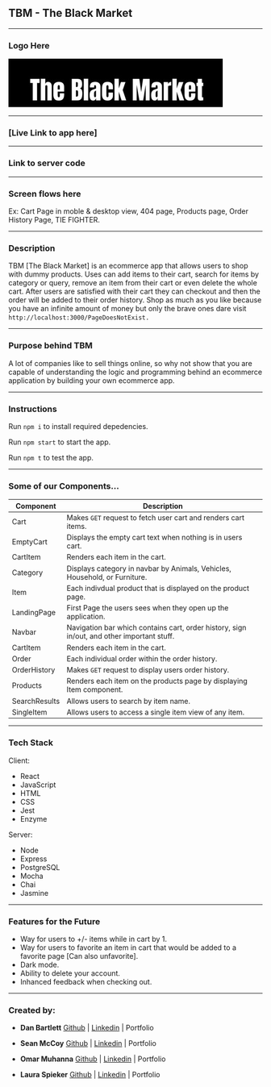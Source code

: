 

## TBM - The Black Market

-------------------------------------------------------------------------------------------------------------------

### Logo Here

![testing image](/public/img/logo.jpeg?raw=true "Title")



-------------------------------------------------------------------------------------------------------------------

### [Live Link to app here]

-------------------------------------------------------------------------------------------------------------------

### Link to server code

-------------------------------------------------------------------------------------------------------------------



### Screen flows here

Ex: Cart Page in moble & desktop view, 404 page, Products page, Order History Page, TIE FIGHTER.

-------------------------------------------------------------------------------------------------------------------


### Description

TBM [The Black Market] is an ecommerce app that allows users to shop with dummy products. Uses can add items to their cart, search for items by category or query, remove an item from their cart or even delete the whole cart. After users are satisfied with their cart they can checkout and then the order will be added to their order history. Shop as much as you like because you have an infinite amount of money but only the brave ones dare visit `http://localhost:3000/PageDoesNotExist.`

-------------------------------------------------------------------------------------------------------------------

### Purpose behind TBM

A lot of companies like to sell things online, so why not show that you are capable of understanding the logic and programming behind an ecommerce application by building your own ecommerce app.

-------------------------------------------------------------------------------------------------------------------


### Instructions

Run `npm i` to install required depedencies.

Run `npm start` to start the app.

Run `npm t` to test the app.

-------------------------------------------------------------------------------------------------------------------


### Some of our Components...

| Component  | Description |
| ------------- | ------------- |
| Cart          |  Makes `GET` request to fetch user cart and renders cart items.  |
| EmptyCart     |  Displays the empty cart text when nothing is in users cart.     |
| CartItem     |   Renders each item in the cart.     |
| Category     |   Displays category in navbar by Animals, Vehicles, Household, or Furniture.     |
| Item     |   Each indivdual product that is displayed on the product page.     |
| LandingPage     |   First Page the users sees when they open up the application.     |
| Navbar     |   Navigation bar which contains cart, order history, sign in/out, and other important stuff.     |
| CartItem     |   Renders each item in the cart.     |
| Order     |   Each individual order within the order history.     |
| OrderHistory     |   Makes `GET` request to display users order history.     |
| Products     |   Renders each item on the products page by displaying Item component.     |
| SearchResults     |   Allows users to search by item name.     |
| SingleItem     |  Allows users to access a single item view of any item.    |




-------------------------------------------------------------------------------------------------------------------


### Tech Stack

Client:

* React
* JavaScript
* HTML
* CSS
* Jest
* Enzyme

Server:

* Node
* Express
* PostgreSQL
* Mocha
* Chai
* Jasmine

-------------------------------------------------------------------------------------------------------------------


### Features for the Future
 * Way for users to +/- items while in cart by 1.
 * Way for users to favorite an item in cart that would be added to a favorite page [Can also unfavorite].
 * Dark mode.
 * Ability to delete your account.
 * Inhanced feedback when checking out.

------------------------------------------------------------------------------------------------------------------

### Created by:

* **Dan Bartlett** [Github](https://github.com/danbart909 "Github title") |  [Linkedin](https://www.linkedin.com/in/dan-bartlett-1b1a191a4/ "Linkedin title") | Portfolio

* **Sean McCoy** [Github](https://github.com/shmccoy "Github title") | [Linkedin](https://www.linkedin.com/in/seanhmccoy/ "Linkedin title") | Portfolio

* **Omar Muhanna** [Github](https://github.com/OmarMutd "Github title") | [Linkedin](https://www.linkedin.com/in/omar-muhanna-profile/ "Linkedin title") | Portfolio

* **Laura Spieker** [Github](https://github.com/ljspiek "Github title") | [Linkedin](https://www.linkedin.com/in/laura-spieker-minneapolis/ "Linkedin title") | Portfolio
